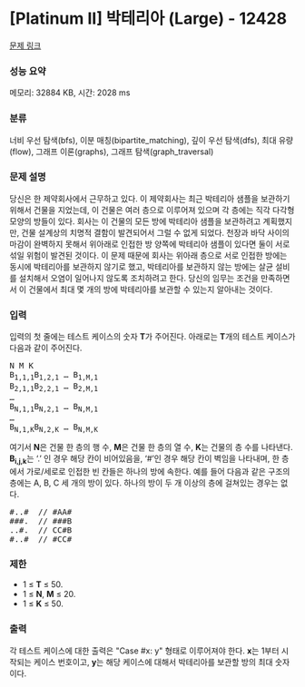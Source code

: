# [Platinum II] 박테리아 (Large) - 12428 

[문제 링크](https://www.acmicpc.net/problem/12428) 

### 성능 요약

메모리: 32884 KB, 시간: 2028 ms

### 분류

너비 우선 탐색(bfs), 이분 매칭(bipartite_matching), 깊이 우선 탐색(dfs), 최대 유량(flow), 그래프 이론(graphs), 그래프 탐색(graph_traversal)

### 문제 설명

<p>당신은 한 제약회사에서 근무하고 있다. 이 제약회사는 최근 박테리아 샘플을 보관하기 위해서 건물을 지었는데, 이 건물은 여러 층으로 이루어져 있으며 각 층에는 직각 다각형 모양의 방들이 있다. 회사는 이 건물의 모든 방에 박테리아 샘플을 보관하려고 계획했지만, 건물 설계상의 치명적 결함이 발견되어서 그럴 수 없게 되었다. 천장과 바닥 사이의 마감이 완벽하지 못해서 위아래로 인접한 방 양쪽에 박테리아 샘플이 있다면 둘이 서로 섞일 위험이 발견된 것이다. 이 문제 때문에 회사는 위아래 층으로 서로 인접한 방에는 동시에 박테리아를 보관하지 않기로 했고, 박테리아를 보관하지 않는 방에는 살균 설비를 설치해서 오염이 일어나지 않도록 조치하려고 한다. 당신의 임무는 조건을 만족하면서 이 건물에서 최대 몇 개의 방에 박테리아를 보관할 수 있는지 알아내는 것이다.</p>

### 입력 

 <p>입력의 첫 줄에는 테스트 케이스의 숫자 <strong>T</strong>가 주어진다. 아래로는 <strong>T</strong>개의 테스트 케이스가 다음과 같이 주어진다. </p>

<pre>N M K
B<sub>1,1,1</sub>B<sub>1,2,1</sub> … B<sub>1,M,1</sub>
B<sub>2,1,1</sub>B<sub>2,2,1</sub> … B<sub>2,M,1</sub>
…
B<sub>N,1,1</sub>B<sub>N,2,1</sub> … B<sub>N,M,1</sub>
…
B<sub>N,1,K</sub>B<sub>N,2,K</sub> … B<sub>N,M,K</sub></pre>

<p>여기서 <strong>N</strong>은 건물 한 층의 행 수, <strong>M</strong>은 건물 한 층의 열 수, <strong>K</strong>는 건물의 층 수를 나타낸다. <strong>B<sub>i,j,k</sub></strong>는 ‘.’ 인 경우 해당 칸이 비어있음을, ‘#’인 경우 해당 칸이 벽임을 나타내며, 한 층에서 가로/세로로 인접한 빈 칸들은 하나의 방에 속한다. 예를 들어 다음과 같은 구조의 층에는 A, B, C 세 개의 방이 있다. 하나의 방이 두 개 이상의 층에 걸쳐있는 경우는 없다.</p>

<pre>#..#  // #AA#
###.  // ###B
..#.  // CC#B
#..#  // #CC#</pre>

<h3>제한</h3>

<ul>
	<li>1 ≤ <strong>T</strong> ≤ 50.</li>
	<li>1 ≤ <strong>N</strong>, <strong>M</strong> ≤ 20.</li>
	<li>1 ≤ <strong>K</strong> ≤ 50.</li>
</ul>

### 출력 

 <p>각 테스트 케이스에 대한 출력은 "Case #x: y" 형태로 이루어져야 한다. <strong>x</strong>는 1부터 시작되는 케이스 번호이고, <strong>y</strong>는 해당 케이스에 대해서 박테리아를 보관할 방의 최대 숫자이다.</p>

